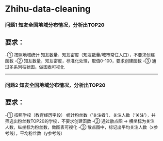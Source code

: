 # Zhihu-data-cleaning

### 问题1 知友全国地域分布情况，分析出TOP20
**要求：**
-------
-① 按照地域统计 知友数量、知友密度（知友数量/城市常住人口），不要求创建函数
-② 知友数量，知友密度，标准化处理，取值0-100，要求创建函数
-③ 通过多系列柱状图，做图表可视化

-------
### 问题2 知友全国地域分布情况，分析出TOP20
**要求：**
-------
-① 按照学校（教育经历字段） 统计粉丝数（‘关注者’）、关注人数（‘关注’），并筛选出粉丝数TOP20的学校，不要求创建函数
-② 通过散点图 → 横坐标为关注人数，纵坐标为粉丝数，做图表可视化
-③ 散点图中，标记出平均关注人数（x参考线），平均粉丝数（y参考线）
